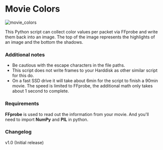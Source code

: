 # Movie Colors

![movie_colors](https://user-images.githubusercontent.com/59408512/231383382-fbba68c2-7970-4a30-911c-12df5b1d4710.png)

This Python script can collect color values per packet via FFprobe and write them back into an image. The top of the image represents the highlights of an image and the bottom the shadows.

### Additional notes

- Be cautious with the escape characters in the file paths.
- This script does not write frames to your Harddisk as other similar script for this do.
- On a fast SSD drive it will take about 6min for the script to finish a 90min movie. The speed is limited to FFprobe, the additional math only takes about 1 second to complete.


### Requirements

**FFprobe** is used to read out the information from your movie.
And you'll need to import **NumPy** and **PIL** in python.


### Changelog

v1.0 (Initial release)
